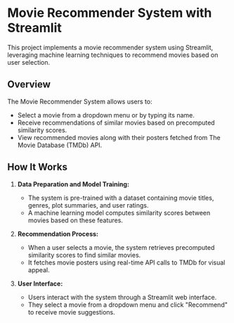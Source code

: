 # Movie Recommender System with Streamlit

This project implements a movie recommender system using Streamlit, leveraging machine learning techniques to recommend movies based on user selection.

## Overview

The Movie Recommender System allows users to:
- Select a movie from a dropdown menu or by typing its name.
- Receive recommendations of similar movies based on precomputed similarity scores.
- View recommended movies along with their posters fetched from The Movie Database (TMDb) API.

## How It Works

1. **Data Preparation and Model Training:**
   - The system is pre-trained with a dataset containing movie titles, genres, plot summaries, and user ratings.
   - A machine learning model computes similarity scores between movies based on these features.

2. **Recommendation Process:**
   - When a user selects a movie, the system retrieves precomputed similarity scores to find similar movies.
   - It fetches movie posters using real-time API calls to TMDb for visual appeal.

3. **User Interface:**
   - Users interact with the system through a Streamlit web interface.
   - They select a movie from a dropdown menu and click "Recommend" to receive movie suggestions.


